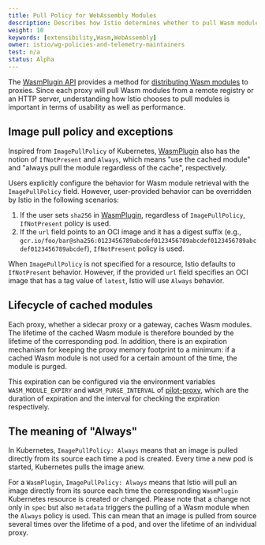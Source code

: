 ```yaml
---
title: Pull Policy for WebAssembly Modules
description: Describes how Istio determines whether to pull Wasm modules or use cached versions.
weight: 10
keywords: [extensibility,Wasm,WebAssembly]
owner: istio/wg-policies-and-telemetry-maintainers
test: n/a
status: Alpha
---
```


The [WasmPlugin API](/docs/reference/config/proxy_extensions/wasm-plugin) provides a method for [distributing Wasm modules](/docs/tasks/extensibility/wasm-module-distribution) to proxies.
Since each proxy will pull Wasm modules from a remote registry or an HTTP server, understanding how Istio chooses to pull modules is important in terms of usability as well as performance.

## Image pull policy and exceptions

Inspired from `ImagePullPolicy` of Kubernetes, [WasmPlugin](/docs/reference/config/proxy_extensions/wasm-plugin/#WasmPlugin) also has the notion of `IfNotPresent` and `Always`, which means "use the cached module" and "always pull the module regardless of the cache", respectively.

Users explicitly configure the behavior for Wasm module retrieval with the `ImagePullPolicy` field. However, user-provided behavior can be overridden by Istio in the following scenarios:

1. If the user sets `sha256` in [WasmPlugin](/docs/reference/config/proxy_extensions/wasm-plugin/#WasmPlugin), regardless of `ImagePullPolicy`, `IfNotPresent` policy is used.
1. If the `url` field points to an OCI image and it has a digest suffix (e.g., `gcr.io/foo/bar@sha256:0123456789abcdef0123456789abcdef0123456789abcdef0123456789abcdef`), `IfNotPresent` policy is used.

When `ImagePullPolicy` is not specified for a resource, Istio defaults to `IfNotPresent` behavior. However, if the provided `url` field specifies an OCI image that has a tag value of `latest`, Istio will use `Always` behavior.

## Lifecycle of cached modules

Each proxy, whether a sidecar proxy or a gateway, caches Wasm modules. The lifetime of the cached Wasm module is therefore bounded by the lifetime of the corresponding pod.
In addition, there is an expiration mechanism for keeping the proxy memory footprint to a minimum: if a cached Wasm module is not used for a certain amount of the time, the module is purged.

This expiration can be configured via the environment variables `WASM_MODULE_EXPIRY` and `WASM_PURGE_INTERVAL` of [pilot-proxy](/docs/reference/commands/pilot-agent/#envvars), which are the duration of expiration and the interval for checking the expiration respectively.

## The meaning of "Always"

In Kubernetes, `ImagePullPolicy: Always` means that an image is pulled directly from its source each time a pod is created.
Every time a new pod is started, Kubernetes pulls the image anew.

For a `WasmPlugin`, `ImagePullPolicy: Always` means that Istio will pull an image directly from its source each time the corresponding `WasmPlugin` Kubernetes resource is created or changed.
Please note that a change not only in `spec` but also `metadata` triggers the pulling of a Wasm module when the `Always` policy is used. This can mean that an image is pulled from source several times over the lifetime of a pod, and over the lifetime of an individual proxy.